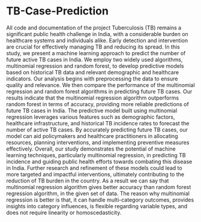 # TB-Case-Prediction
All code and documentation of the project
Tuberculosis (TB) remains a significant public health challenge in India, with a considerable burden on healthcare systems and individuals alike. Early detection and intervention are crucial for effectively managing TB and reducing its spread. In this study, we present a machine learning approach to predict the number of future active TB cases in India. We employ two widely used algorithms, multinomial regression and random forest, to develop predictive models based on historical TB data and relevant demographic and healthcare indicators.
Our analysis begins with preprocessing the data to ensure quality and relevance. We then compare the performance of the multinomial regression and random forest algorithms in predicting future TB cases. Our results indicate that the multinomial regression algorithm outperforms random forest in terms of accuracy, providing more reliable predictions of future TB cases in India.
The predictive model built using multinomial regression leverages various features such as demographic factors, healthcare infrastructure, and historical TB incidence rates to forecast the number of active TB cases. By accurately predicting future TB cases, our model can aid policymakers and healthcare practitioners in allocating resources, planning interventions, and implementing preventive measures effectively.
Overall, our study demonstrates the potential of machine learning techniques, particularly multinomial regression, in predicting TB incidence and guiding public health efforts towards combating this disease in India. Further research and refinement of these models could lead to more targeted and impactful interventions, ultimately contributing to the reduction of TB burden in the country.
As a result we can say that multinomial regression algorithm gives better accuracy than random forest regression algorithm, in the given set of data. The reason why multinomial regression is better is that, it can handle multi-category outcomes, provides insights into category influences, is flexible regarding variable types, and does not require linearity or homoscedasticity.

